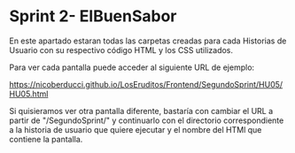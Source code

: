 # Sprint 2- ElBuenSabor

En este apartado estaran todas las carpetas creadas para cada Historias de Usuario con su respectivo código HTML y los CSS utilizados.


Para ver cada pantalla puede acceder al siguiente URL de ejemplo:

https://nicoberducci.github.io/LosEruditos/Frontend/SegundoSprint/HU05/HU05.html


Si quisieramos ver otra pantalla diferente, bastaría con cambiar el URL a partir de "/SegundoSprint/" y continuarlo con el directorio correspondiente a la historia de usuario que quiere ejecutar y el nombre del HTMl que contiene la pantalla. 
